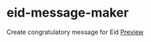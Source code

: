 # eid-message-maker
Create congratulatory message for Eid
[Preview](https://mhmd-22.github.io/eid-message-maker/)
